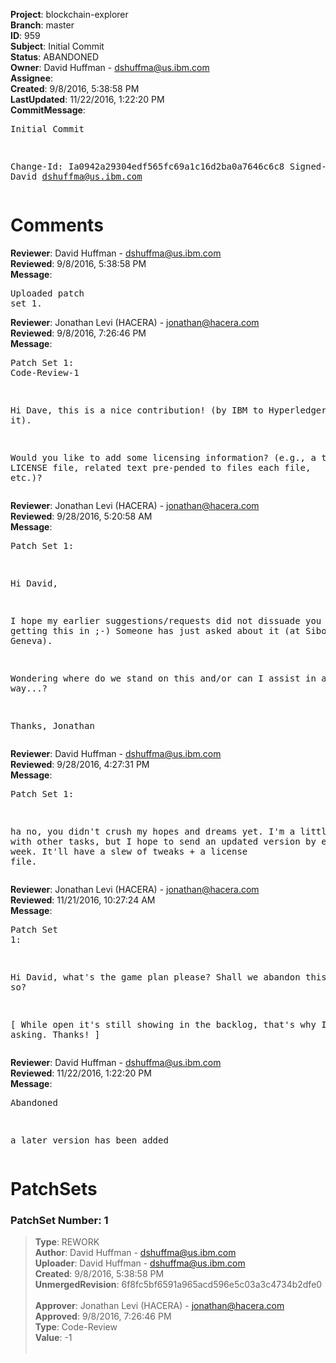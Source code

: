 <strong>Project</strong>: blockchain-explorer<br><strong>Branch</strong>: master<br><strong>ID</strong>: 959<br><strong>Subject</strong>: Initial Commit<br><strong>Status</strong>: ABANDONED<br><strong>Owner</strong>: David Huffman - dshuffma@us.ibm.com<br><strong>Assignee</strong>:<br><strong>Created</strong>: 9/8/2016, 5:38:58 PM<br><strong>LastUpdated</strong>: 11/22/2016, 1:22:20 PM<br><strong>CommitMessage</strong>:<br><pre>Initial Commit

Change-Id: Ia0942a29304edf565fc69a1c16d2ba0a7646c6c8
Signed-off-by: David <dshuffma@us.ibm.com>
</pre><h1>Comments</h1><strong>Reviewer</strong>: David Huffman - dshuffma@us.ibm.com<br><strong>Reviewed</strong>: 9/8/2016, 5:38:58 PM<br><strong>Message</strong>: <pre>Uploaded patch set 1.</pre><strong>Reviewer</strong>: Jonathan Levi (HACERA) - jonathan@hacera.com<br><strong>Reviewed</strong>: 9/8/2016, 7:26:46 PM<br><strong>Message</strong>: <pre>Patch Set 1: Code-Review-1

Hi Dave, this is a nice contribution! (by IBM to Hyperledger, I take it).

Would you like to add some licensing information? (e.g., a top level LICENSE file, related text pre-pended to files each file, etc.)?</pre><strong>Reviewer</strong>: Jonathan Levi (HACERA) - jonathan@hacera.com<br><strong>Reviewed</strong>: 9/28/2016, 5:20:58 AM<br><strong>Message</strong>: <pre>Patch Set 1:

Hi David,

I hope my earlier suggestions/requests did not dissuade you from getting this in ;-) Someone has just asked about it (at Sibos, Geneva).

Wondering where do we stand on this and/or can I assist in any way...?

Thanks, Jonathan</pre><strong>Reviewer</strong>: David Huffman - dshuffma@us.ibm.com<br><strong>Reviewed</strong>: 9/28/2016, 4:27:31 PM<br><strong>Message</strong>: <pre>Patch Set 1:

ha no, you didn't crush my hopes and dreams yet.  I'm a little behind with other tasks, but I hope to send an updated version by end of the week.  It'll have a slew of tweaks + a license file.</pre><strong>Reviewer</strong>: Jonathan Levi (HACERA) - jonathan@hacera.com<br><strong>Reviewed</strong>: 11/21/2016, 10:27:24 AM<br><strong>Message</strong>: <pre>Patch Set 1:

Hi David, what's the game plan please? Shall we abandon this or so?

[ While open it's still showing in the backlog, that's why I'm asking. Thanks! ]</pre><strong>Reviewer</strong>: David Huffman - dshuffma@us.ibm.com<br><strong>Reviewed</strong>: 11/22/2016, 1:22:20 PM<br><strong>Message</strong>: <pre>Abandoned

a later version has been added</pre><h1>PatchSets</h1><h3>PatchSet Number: 1</h3><blockquote><strong>Type</strong>: REWORK<br><strong>Author</strong>: David Huffman - dshuffma@us.ibm.com<br><strong>Uploader</strong>: David Huffman - dshuffma@us.ibm.com<br><strong>Created</strong>: 9/8/2016, 5:38:58 PM<br><strong>UnmergedRevision</strong>: 6f8fc5bf6591a965acd596e5c03a3c4734b2dfe0<br><br><strong>Approver</strong>: Jonathan Levi (HACERA) - jonathan@hacera.com<br><strong>Approved</strong>: 9/8/2016, 7:26:46 PM<br><strong>Type</strong>: Code-Review<br><strong>Value</strong>: -1<br><br></blockquote>